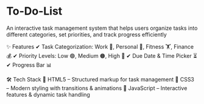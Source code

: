 # To-Do-List
An interactive task management system that helps users organize tasks into different categories, set priorities, and track progress efficiently

✨ Features
✔ Task Categorization: Work 📂, Personal 💙, Fitness 🏋️, Finance 💰
✔ Priority Levels: Low 🟢, Medium 🟠, High 🔴
✔ Due Date & Time Picker ⏳ 
✔ Progress Bar 📊 

🛠 Tech Stack
🔹 HTML5 – Structured markup for task management
🔹 CSS3 – Modern styling with transitions & animations
🔹 JavaScript – Interactive features & dynamic task handling
